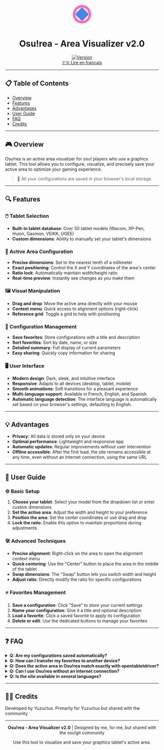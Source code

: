 <div align="center">
  <img src="assets/img/favicon.svg" alt="Osu!rea Logo" width="60" height="60" style="vertical-align: middle; margin-bottom: 10px;">
  <h1>Osu!rea - Area Visualizer v2.0</h1>
  <a href="https://github.com/sammy08300/Areasu/tree/v2git">
    <img src="https://img.shields.io/badge/version-2.0-blue.svg" alt="Version">
  </a>
  <br />
  <a href="README.fr.md">🇫🇷 Lire en français</a>
</div>

---

## 📋 Table of Contents
- [Overview](#-overview)
- [Features](#-features)
- [Advantages](#-advantages)
- [User Guide](#-user-guide)
- [FAQ](#-faq)
- [Credits](#-credits)

---

## 🎮 Overview

Osu!rea is an active area visualizer for osu! players who use a graphics tablet. This tool allows you to configure, visualize, and precisely save your active area to optimize your gaming experience.

> 💾 All your configurations are saved in your browser's local storage.

---

## 🔍 Features

### 🖱️ Tablet Selection
- **Built-in tablet database**: Over 50 tablet models (Wacom, XP-Pen, Huion, Gaomon, VEIKK, UGEE)
- **Custom dimensions**: Ability to manually set your tablet's dimensions

### 📐 Active Area Configuration
- **Precise dimensions**: Set to the nearest tenth of a millimeter
- **Exact positioning**: Control the X and Y coordinates of the area's center
- **Ratio lock**: Automatically maintain width/height ratio
- **Real-time preview**: Instantly see changes as you make them

### 🖼️ Visual Manipulation
- **Drag and drop**: Move the active area directly with your mouse
- **Context menu**: Quick access to alignment options (right-click)
- **Reference grid**: Toggle a grid to help with positioning

### 💾 Configuration Management
- **Save favorites**: Store configurations with a title and description
- **Sort favorites**: Sort by date, name, or size
- **Detailed summary**: Full display of current parameters
- **Easy sharing**: Quickly copy information for sharing

### 🖥️ User Interface
- **Modern design**: Dark, sleek, and intuitive interface
- **Responsive**: Adapts to all devices (desktop, tablet, mobile)
- **Smooth animations**: Soft transitions for a pleasant experience
- **Multi-language support**: Available in French, English, and Spanish.
- **Automatic language detection**: The interface language is automatically set based on your browser's settings, defaulting to English.

---

## 💡 Advantages

- **Privacy**: All data is stored only on your device
- **Optimal performance**: Lightweight and responsive app
- **Automatic updates**: Regular improvements without user intervention
- **Offline accessible**: After the first load, the site remains accessible at any time, even without an internet connection, using the same URL

---

## 📖 User Guide

### ⚙️ Basic Setup
1. **Choose your tablet**: Select your model from the dropdown list or enter custom dimensions
2. **Set the active area**: Adjust the width and height to your preference
3. **Position the area**: Set the center coordinates or use drag and drop
4. **Lock the ratio**: Enable this option to maintain proportions during adjustments

### 🛠️ Advanced Techniques
- **Precise alignment**: Right-click on the area to open the alignment context menu
- **Quick centering**: Use the "Center" button to place the area in the middle of the tablet
- **Swap dimensions**: The "Swap" button lets you switch width and height
- **Adjust ratio**: Directly modify the ratio for specific configurations

### ⭐ Favorites Management
1. **Save a configuration**: Click "Save" to store your current settings
2. **Name your configuration**: Give it a title and optional description
3. **Load a favorite**: Click a saved favorite to apply its configuration
4. **Delete or edit**: Use the dedicated buttons to manage your favorites

---

## ❓ FAQ

<details>
<summary><strong>Q: Are my configurations saved automatically?</strong></summary>
A: Current settings are automatically kept between sessions, but you must click "Save" to create a permanent favorite.
</details>

<details>
<summary><strong>Q: How can I transfer my favorites to another device?</strong></summary>
A: Currently, you need to copy the information manually. An export/import feature is planned for a future update.
</details>

<details>
<summary><strong>Q: Does the active area in Osu!rea match exactly with opentabletdriver?</strong></summary>
A: Yes, dimensions and positions are calculated using the same principles as the driver. A feature to convert Wacom and other zones is planned for a future update.
</details>

<details>
<summary><strong>Q: Can I use Osu!rea without an internet connection?</strong></summary>
A: Yes, after the first load, the app can work offline thanks to the Service Worker. <br><br>💡 If you have already loaded the site once, you can return to it at any time, even without an internet connection, by using exactly the same URL!
</details>

<details>
<summary><strong>Q: Is the site available in several languages? </strong></summary>
A: Yes, the site is available in two languages. My native language. I also took some time to translate it into English before sharing it with the osu community!
</details>

---

## 👨‍💻 Credits

Developed by Yuzuctus. Primarily for Yuzuctus but shared with the community.

---

<div align="center">
  <p><strong>Osu!rea - Area Visualizer v2.0</strong> | Designed by me, for me, but shared with the osu!git community </p>
  <p>Use this tool to visualize and save your graphics tablet's active area.</p>
</div>
